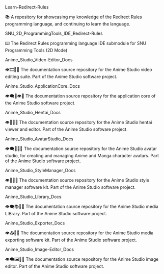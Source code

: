
Learn-Redirect-Rules

📚️ A repository for showcasing my knowledge of the Redirect Rules programming language, and continuing to learn the language. 

SNU_2D_ProgrammingTools_IDE_Redirect-Rules

⌨️ The Redirect Rules programming language IDE submodule for SNU Programming Tools (2D Mode)

Anime_Studio_Video-Editor_Docs

👁️🎞️🎴️📖️ The documentation source repository for the Anime Studio video editing suite. Part of the Anime Studio software project. 

Anime_Studio_ApplicationCore_Docs

👁️‍🗨️️🎴️👁️📖️ The documentation source repository for the application core of the Anime Studio software project. 

Anime_Studio_Hentai_Docs

👁️🔞️🎴️📖️ The documentation source repository for the Anime Studio hentai viewer and editor. Part of the Anime Studio software project. 

Anime_Studio_AvatarStudio_Docs

👁️‍🗨️️🎴️🎎️📖️ The documentation source repository for the Anime Studio avatar studio, for creating and managing Anime and Manga character avatars. Part of the Anime Studio software project. 

Anime_Studio_StyleManager_Docs

👁️🎨️🎴️📖️ The documentation source repository for the Anime Studio style manager software kit. Part of the Anime Studio software project. 

Anime_Studio_Library_Docs

👁️‍🗨️️📚️🎴️📖️ The documentation source repository for the Anime Studio media LIBrary. Part of the Anime Studio software project. 

Anime_Studio_Exporter_Docs

👁️📤️🎴️📖️ The documentation source repository for the Anime Studio media exporting software kit. Part of the Anime Studio software project. 

Anime_Studio_Image-Editor_Docs

👁️‍🗨️️🖼️🎴️📖️ The documentation source repository for the Anime Studio image editor. Part of the Anime Studio software project. 

